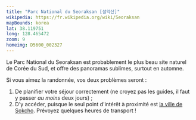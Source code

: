 ```yaml
---
title: "Parc National du Seoraksan [설악산]"
wikipedia: https://fr.wikipedia.org/wiki/Seoraksan
mapBounds: korea
lat: 38.119751
long: 128.465472
zoom: 9
homeimg: D5600_002327
---
```

Le Parc National du Seoraksan est probablement le plus beau site naturel de Corée du Sud, et offre des panoramas
sublimes, surtout en automne.

Si vous aimez la randonnée, vos deux problèmes seront :

1. De planifier votre séjour correctement (ne croyez pas les guides, il faut y passer _au moins_ deux jours) ;
2. D'y accéder, puisque le seul point d'intérêt à proximité est [la ville de Sokcho](/lieux/sokcho/). Prévoyez quelques 
   heures de transport !